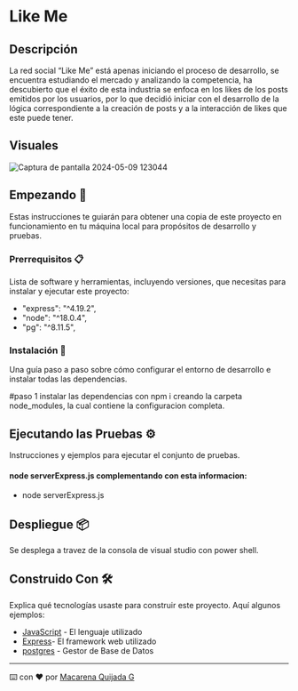 # Like Me

## Descripción

La red social “Like Me” está apenas iniciando el proceso de desarrollo, se encuentra
estudiando el mercado y analizando la competencia, ha descubierto que el éxito de esta
industria se enfoca en los likes de los posts emitidos por los usuarios, por lo que decidió
iniciar con el desarrollo de la lógica correspondiente a la creación de posts y a la interacción
de likes que este puede tener.
## Visuales 

![Captura de pantalla 2024-05-09 123044](https://github.com/MacarenaQuijadaG/Like-Me/assets/50925916/fb4f9ac0-c3b1-4f64-9b0a-fa2782ebe0ca)



## Empezando 🚀

Estas instrucciones te guiarán para obtener una copia de este proyecto en funcionamiento en tu máquina local para propósitos de desarrollo y pruebas.

### Prerrequisitos 📋

Lista de software y herramientas, incluyendo versiones, que necesitas para instalar y ejecutar este proyecto:

-  "express": "^4.19.2",
-  "node": "^18.0.4",
-  "pg": "^8.11.5",


### Instalación 🔧

Una guía paso a paso sobre cómo configurar el entorno de desarrollo e instalar todas las dependencias.

#paso 1
instalar las dependencias con npm i creando la carpeta node_modules, la cual contiene la configuracion completa.

## Ejecutando las Pruebas ⚙️

Instrucciones y ejemplos para ejecutar el conjunto de pruebas.

####  node serverExpress.js complementando con esta informacion:

- node serverExpress.js

## Despliegue 📦

Se desplega a travez de la consola de visual studio con power shell.

## Construido Con 🛠️

Explica qué tecnologías usaste para construir este proyecto. Aquí algunos ejemplos:

- [JavaScript](https://developer.mozilla.org/en-US/docs/Web/JavaScript) - El lenguaje utilizado
- [Express](https://expressjs.com/en/5x/api.html)- El framework web utilizado
- [postgres](https://www.postgresql.org/docs/) - Gestor de Base de Datos

---

⌨️ con ❤️ por [Macarena Quijada G](https://github.com/MacarenaQuijadaG)
